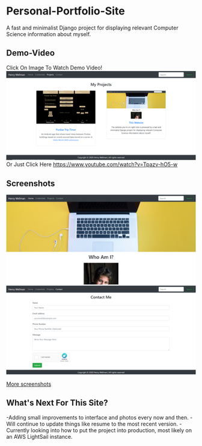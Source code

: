 # Personal-Portfolio-Site
A fast and minimalist Django project for displaying relevant Computer Science information about myself.

## Demo-Video
Click On Image To Watch Demo Video!
[![demoVideo](screenshots/projects.PNG)](https://www.youtube.com/watch?v=Tpazv-hO5-w "Demo Video")
Or Just Click Here
https://www.youtube.com/watch?v=Tpazv-hO5-w

## Screenshots
<img src="screenshots/homeTop.PNG" alt-text="Screenshot">
<img src="screenshots/contact.PNG" alt-text="Screenshot">

[More screenshots](screenshots/)

## What's Next For This Site?
-Adding small improvements to interface and photos every now and then.
-Will continue to update things like resume to the most recent version.
-Currently looking into how to put the project into production, most likely on an AWS LightSail  instance.


